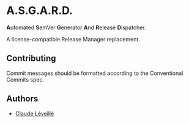 # A.S.G.A.R.D.

**A**utomated **S**emVer **G**enerator **A**nd **R**elease **D**ispatcher.

A license-compatible Release Manager replacement.


## Contributing

Commit messages should be formatted according to the Conventional Commits spec.


## Authors

- [Claude Léveillé]


<!-- Links -->
[Claude Léveillé]: https://a.nerdin.space

